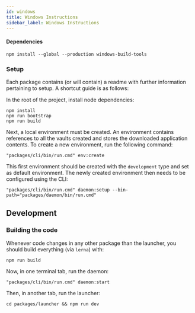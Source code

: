 ```yaml
---
id: windows
title: Windows Instructions
sidebar_label: Windows Instructions
---
```


#### Dependencies

```
npm install --global --production windows-build-tools
```

### Setup

Each package contains (or will contain) a readme with further information pertaining to setup. A shortcut guide is as follows:

In the root of the project, install node dependencies:

```
npm install
npm run bootstrap
npm run build
```

Next, a local environment must be created. An environment contains references to all the vaults created and stores the downloaded application contents. To create a new environment, run the following command:

```
"packages/cli/bin/run.cmd" env:create
```

This first environment should be created with the `development` type and set as default environment.
The newly created environment then needs to be configured using the CLI:

```
"packages/cli/bin/run.cmd" daemon:setup --bin-path="packages/daemon/bin/run.cmd"
```

## Development

### Building the code

Whenever code changes in any other package than the launcher, you should build everything (via `lerna`) with:

```
npm run build
```

Now, in one terminal tab, run the daemon:

```
"packages/cli/bin/run.cmd" daemon:start
```

Then, in another tab, run the launcher:

```
cd packages/launcher && npm run dev
```

